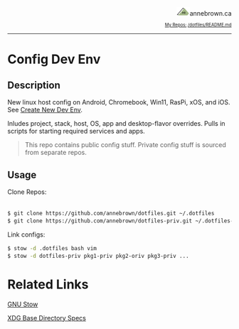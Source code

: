 <!-- Basic Github Header: annebrown.ca -->
<div style="text-align: right">
<a href="https://www.annebrown.ca">
	<img src="static/img/logo-ab.png"  width="30" style="text-decoration: none;"></a>annebrown.ca </div>
<div style="text-align: right"><sub><sub>
    <a href="https://github.com/annebrown/?tab=repositories">
    My Repos:</a> <a href="https://github.com/annebrown/dotfiles/">/dotfiles/</a><a href="README.md">README.md</a>
</sub></sub></div>

---
<!-- End of Header -->

# Config Dev Env

## Description

New linux host config on Android, Chromebook, Win11, RasPi, xOS, and iOS.  See [Create New Dev Env](https://github.com/annebrown/docs-priv/blob/master/workflows/new-dev-envs/README.md).

Inludes project, stack, host, OS, app and desktop-flavor overrides.  Pulls in scripts for starting required services and apps.  


> This repo contains public config stuff.  Private config stuff is sourced from separate repos.


## Usage

Clone Repos:

```bash

$ git clone https://github.com/annebrown/dotfiles.git ~/.dotfiles
$ git clone https://github.com/annebrown/dotfiles-priv.git ~/.dotfiles-priv

```
Link configs:

```bash
$ stow -d .dotfiles bash vim
$ stow -d dotfiles-priv pkg1-priv pkg2-oriv pkg3-priv ...
```

# Related Links

[GNU Stow](https://www.gnu.org/software/stow/)

[XDG Base Directory Specs](https://specifications.freedesktop.org/basedir-spec/basedir-spec-0.8.html)
